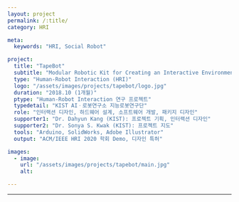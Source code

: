 ```yaml
---
layout: project
permalink: /:title/
category: HRI

meta:
  keywords: "HRI, Social Robot"

project:
  title: "TapeBot"
  subtitle: "Modular Robotic Kit for Creating an Interactive Environment"
  type: "Human-Robot Interaction (HRI)"
  logo: "/assets/images/projects/tapebot/logo.jpg"
  duration: "2018.10 (1개월)"
  ptype: "Human-Robot Interaction 연구 프로젝트"
  typedetail: "KIST AIㆍ로봇연구소 지능로봇연구단"
  role: "인터랙션 디자인, 하드웨어 설계, 소프트웨어 개발, 패키지 디자인"
  supporter1: "Dr. Dahyun Kang (KIST): 프로젝트 기획, 인터랙션 디자인"
  supporter2: "Dr. Sonya S. Kwak (KIST): 프로젝트 지도"
  tools: "Arduino, SolidWorks, Adobe Illustrator"
  output: "ACM/IEEE HRI 2020 학회 Demo, 디자인 특허"

images:
  - image:
    url: "/assets/images/projects/tapebot/main.jpg"
    alt:

---
```

---
<br>
